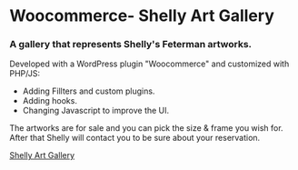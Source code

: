 # Woocommerce- Shelly Art Gallery

### A gallery that represents Shelly's Feterman artworks.
Developed with a WordPress plugin "Woocommerce" and customized with PHP/JS:
* Adding Fillters and custom plugins.
* Adding hooks.
* Changing Javascript to improve the UI.

The artworks are for sale and you can pick the size & frame you wish for.
After that Shelly will contact you to be sure about your reservation.


[Shelly Art Gallery](https://shelly-artgallery.com/)
